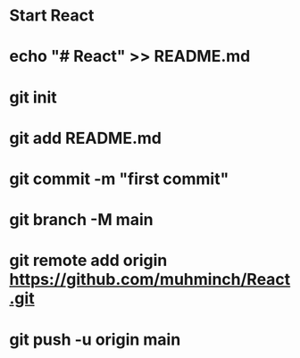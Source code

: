 # Start React

# echo "# React" >> README.md
# git init
# git add README.md
# git commit -m "first commit"
# git branch -M main
# git remote add origin https://github.com/muhminch/React.git
# git push -u origin main